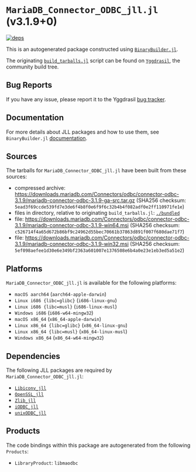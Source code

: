 # `MariaDB_Connector_ODBC_jll.jl` (v3.1.9+0)

[![deps](https://juliahub.com/docs/MariaDB_Connector_ODBC_jll/deps.svg)](https://juliahub.com/ui/Packages/MariaDB_Connector_ODBC_jll/hO5bN?page=2)

This is an autogenerated package constructed using [`BinaryBuilder.jl`](https://github.com/JuliaPackaging/BinaryBuilder.jl).

The originating [`build_tarballs.jl`](https://github.com/JuliaPackaging/Yggdrasil/blob/9f06ee8839c9bb9fe90a6a55a9170cfd340feb79/M/MariaDB_Connector_ODBC/build_tarballs.jl) script can be found on [`Yggdrasil`](https://github.com/JuliaPackaging/Yggdrasil/), the community build tree.

## Bug Reports

If you have any issue, please report it to the Yggdrasil [bug tracker](https://github.com/JuliaPackaging/Yggdrasil/issues).

## Documentation

For more details about JLL packages and how to use them, see `BinaryBuilder.jl` [documentation](https://docs.binarybuilder.org/stable/jll/).

## Sources

The tarballs for `MariaDB_Connector_ODBC_jll.jl` have been built from these sources:

* compressed archive: https://downloads.mariadb.com/Connectors/odbc/connector-odbc-3.1.9/mariadb-connector-odbc-3.1.9-ga-src.tar.gz (SHA256 checksum: `5ead3f69ccde539fd7e3de6f4b8f0e6f9f6c32b4b4f082adf0e2ff110971fe1e`)
* files in directory, relative to originating `build_tarballs.jl`: [`./bundled`](https://github.com/JuliaPackaging/Yggdrasil/tree/9f06ee8839c9bb9fe90a6a55a9170cfd340feb79/M/MariaDB_Connector_ODBC/bundled)
* file: https://downloads.mariadb.com/Connectors/odbc/connector-odbc-3.1.9/mariadb-connector-odbc-3.1.9-win64.msi (SHA256 checksum: `c526714f4a65d672b86bf9c24962d55bec70661b37863d891f007f680dae71f7`)
* file: https://downloads.mariadb.com/Connectors/odbc/connector-odbc-3.1.9/mariadb-connector-odbc-3.1.9-win32.msi (SHA256 checksum: `5ef098aefee1d30e6e349bf2363a601007e1376508e6b4a0e23e1eb3ed5a51e2`)

## Platforms

`MariaDB_Connector_ODBC_jll.jl` is available for the following platforms:

* `macOS aarch64` (`aarch64-apple-darwin`)
* `Linux i686 {libc=glibc}` (`i686-linux-gnu`)
* `Linux i686 {libc=musl}` (`i686-linux-musl`)
* `Windows i686` (`i686-w64-mingw32`)
* `macOS x86_64` (`x86_64-apple-darwin`)
* `Linux x86_64 {libc=glibc}` (`x86_64-linux-gnu`)
* `Linux x86_64 {libc=musl}` (`x86_64-linux-musl`)
* `Windows x86_64` (`x86_64-w64-mingw32`)

## Dependencies

The following JLL packages are required by `MariaDB_Connector_ODBC_jll.jl`:

* [`Libiconv_jll`](https://github.com/JuliaBinaryWrappers/Libiconv_jll.jl)
* [`OpenSSL_jll`](https://github.com/JuliaBinaryWrappers/OpenSSL_jll.jl)
* [`Zlib_jll`](https://github.com/JuliaBinaryWrappers/Zlib_jll.jl)
* [`iODBC_jll`](https://github.com/JuliaBinaryWrappers/iODBC_jll.jl)
* [`unixODBC_jll`](https://github.com/JuliaBinaryWrappers/unixODBC_jll.jl)

## Products

The code bindings within this package are autogenerated from the following `Products`:

* `LibraryProduct`: `libmaodbc`
